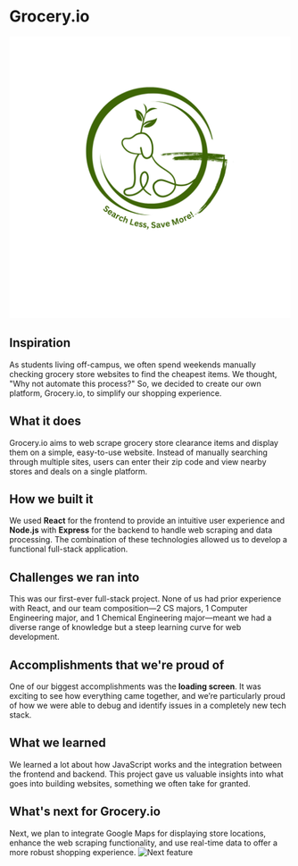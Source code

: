 # Grocery.io

![G Dwags Logo](logo.png)

## Inspiration
As students living off-campus, we often spend weekends manually checking grocery store websites to find the cheapest items. We thought, "Why not automate this process?" So, we decided to create our own platform, Grocery.io, to simplify our shopping experience.

## What it does
Grocery.io aims to web scrape grocery store clearance items and display them on a simple, easy-to-use website. Instead of manually searching through multiple sites, users can enter their zip code and view nearby stores and deals on a single platform.

## How we built it
We used **React** for the frontend to provide an intuitive user experience and **Node.js** with **Express** for the backend to handle web scraping and data processing. The combination of these technologies allowed us to develop a functional full-stack application.

## Challenges we ran into
This was our first-ever full-stack project. None of us had prior experience with React, and our team composition—2 CS majors, 1 Computer Engineering major, and 1 Chemical Engineering major—meant we had a diverse range of knowledge but a steep learning curve for web development.

## Accomplishments that we're proud of
One of our biggest accomplishments was the **loading screen**. It was exciting to see how everything came together, and we’re particularly proud of how we were able to debug and identify issues in a completely new tech stack.

## What we learned
We learned a lot about how JavaScript works and the integration between the frontend and backend. This project gave us valuable insights into what goes into building websites, something we often take for granted.

## What's next for Grocery.io
Next, we plan to integrate Google Maps for displaying store locations, enhance the web scraping functionality, and use real-time data to offer a more robust shopping experience.
![Next feature](https://youtu.be/rRMVe65NcWc)
